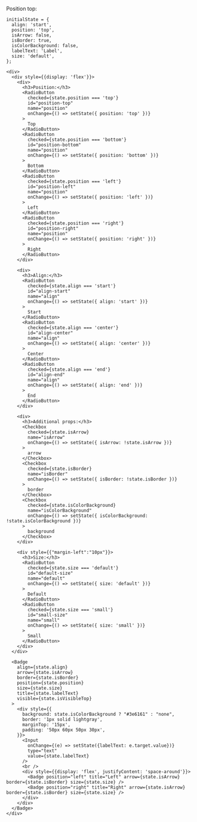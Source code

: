 Position top:

    initialState = {
      align: 'start',
      position: 'top',
      isArrow: false,
      isBorder: true,
      isColorBackground: false,
      labelText: 'Label',
      size: 'default',
    };

    <div>
      <div style={{display: 'flex'}}>
        <div>
          <h3>Position:</h3>
          <RadioButton
            checked={state.position === 'top'}
            id="position-top"
            name="position"
            onChange={() => setState({ position: 'top' })}
          >
            Top
          </RadioButton>
          <RadioButton
            checked={state.position === 'bottom'}
            id="position-bottom"
            name="position"
            onChange={() => setState({ position: 'bottom' })}
          >
            Bottom
          </RadioButton>
          <RadioButton
            checked={state.position === 'left'}
            id="position-left"
            name="position"
            onChange={() => setState({ position: 'left' })}
          >
            Left
          </RadioButton>
          <RadioButton
            checked={state.position === 'right'}
            id="position-right"
            name="position"
            onChange={() => setState({ position: 'right' })}
          >
            Right
          </RadioButton>
        </div>

        <div>
          <h3>Align:</h3>
          <RadioButton
            checked={state.align === 'start'}
            id="align-start"
            name="align"
            onChange={() => setState({ align: 'start' })}
          >
            Start
          </RadioButton>
          <RadioButton
            checked={state.align === 'center'}
            id="align-center"
            name="align"
            onChange={() => setState({ align: 'center' })}
          >
            Center
          </RadioButton>
          <RadioButton
            checked={state.align === 'end'}
            id="align-end"
            name="align"
            onChange={() => setState({ align: 'end' })}
          >
            End
          </RadioButton>
        </div>

        <div>
          <h3>Additional props:</h3>
          <Checkbox
            checked={state.isArrow}
            name="isArrow"
            onChange={() => setState({ isArrow: !state.isArrow })}
          >
            arrow
          </Checkbox>
          <Checkbox
            checked={state.isBorder}
            name="isBorder"
            onChange={() => setState({ isBorder: !state.isBorder })}
          >
            border
          </Checkbox>
          <Checkbox
            checked={state.isColorBackground}
            name="isColorBackground"
            onChange={() => setState({ isColorBackground: !state.isColorBackground })}
          >
            background
          </Checkbox>
        </div>
        
        <div style={{"margin-left":"10px"}}>
          <h3>Size:</h3>
          <RadioButton
            checked={state.size === 'default'}
            id="default-size"
            name="default"
            onChange={() => setState({ size: 'default' })}
          >
            Default
          </RadioButton>
          <RadioButton
            checked={state.size === 'small'}
            id="small-size"
            name="small"
            onChange={() => setState({ size: 'small' })}
          >
            Small
          </RadioButton>
        </div>
      </div>
      
      <Badge
        align={state.align}
        arrow={state.isArrow}
        border={state.isBorder}
        position={state.position}
        size={state.size}
        title={state.labelText}
        visible={state.isVisibleTop}
      >
        <div style={{
          background: state.isColorBackground ? "#3e6161" : "none",
          border: '1px solid lightgray',
          marginTop: '15px',
          padding: '50px 60px 50px 30px',
        }}>
          <Input
            onChange={(e) => setState({labelText: e.target.value})}
            type="text"
            value={state.labelText}
          />
          <br />
          <div style={{display: 'flex', justifyContent: 'space-around'}}>
            <Badge position="left" title="Left" arrow={state.isArrow} border={state.isBorder} size={state.size} />
            <Badge position="right" title="Right" arrow={state.isArrow} border={state.isBorder} size={state.size} />
          </div>
        </div>
      </Badge>
    </div>